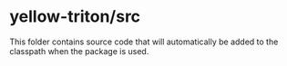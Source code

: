 # yellow-triton/src

This folder contains source code that will automatically be added to the classpath when
the package is used.
